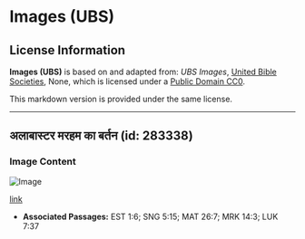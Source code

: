 # Images (UBS)

## License Information

**Images (UBS)** is based on and adapted from: _UBS Images_, [United Bible Societies](https://unitedbiblesocieties.org/), None, which is licensed under a [Public Domain CC0](https://creativecommons.org/public-domain/cc0/).

This markdown version is provided under the same license.



--------------------------------

## अलाबास्टर मरहम का बर्तन (id: 283338)

### Image Content

![Image](https://cdn.aquifer.bible/aquifer-content/resources/Media/WEB-0494_alabaster_oinment_pot.jpg)

[link](https://cdn.aquifer.bible/aquifer-content/resources/Media/WEB-0494_alabaster_oinment_pot.jpg)

* **Associated Passages:** EST 1:6; SNG 5:15; MAT 26:7; MRK 14:3; LUK 7:37

